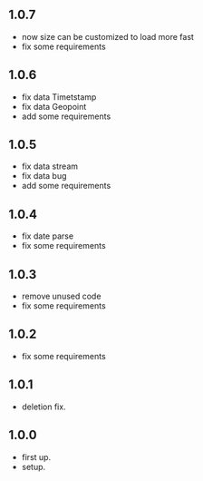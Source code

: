 ## 1.0.7
* now size can be customized to load more fast
* fix some requirements

## 1.0.6
* fix data Timetstamp
* fix data Geopoint
* add some requirements

## 1.0.5
* fix data stream
* fix data bug
* add some requirements

## 1.0.4
* fix date parse
* fix some requirements

## 1.0.3
* remove unused code
* fix some requirements

## 1.0.2
* fix some requirements

## 1.0.1
* deletion fix.

## 1.0.0
* first up.
* setup.